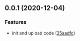 ## 0.0.1 (2020-12-04)


### Features

* init and upload code ([35aadfc](https://github.com/fantastic-dream/analysis_ua_with_browserslist/commit/35aadfcf677237c421196ca2f8f9098948cc8d77))



